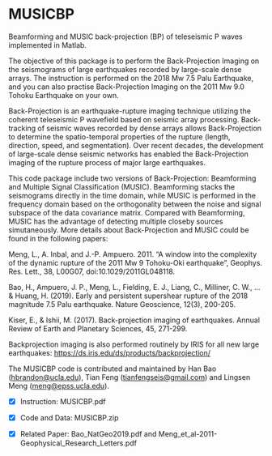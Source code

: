 # MUSICBP
Beamforming and MUSIC back-projection (BP) of teleseismic P waves implemented in Matlab.

The objective of this package is to perform the Back-Projection Imaging on the seismograms of large earthquakes recorded by large-scale dense arrays. The instruction is performed on the 2018 Mw 7.5 Palu Earthquake, and you can also practise Back-Projection Imaging on the 2011 Mw 9.0 Tohoku Earthquake on your own. 

Back-Projection is an earthquake-rupture imaging technique utilizing the coherent teleseismic P wavefield based on seismic array processing. Back-tracking of seismic waves recorded by dense arrays allows Back-Projection to determine the spatio-temporal properties of the rupture (length, direction, speed, and segmentation). Over recent decades, the development of large-scale dense seismic networks has enabled the Back-Projection imaging of the rupture process of major large earthquakes. 

This code package include two versions of Back-Projection: Beamforming and Multiple Signal Classification (MUSIC). Beamforming stacks the seismograms directly in the time domain, while MUSIC is performed in the frequency domain based on the orthogonality between the noise and signal subspace of the data covariance matrix. Compared with Beamforming, MUSIC has the advantage of detecting multiple closeby sources simutaneously. More details about Back-Projection and MUSIC could be found in the following papers:

Meng, L., A. Inbal, and J.-P. Ampuero. 2011. “A window into the complexity of the dynamic rupture of the 2011 Mw 9 Tohoku-Oki earthquake”, Geophys. Res. Lett., 38, L00G07, doi:10.1029/2011GL048118.

Bao, H., Ampuero, J. P., Meng, L., Fielding, E. J., Liang, C., Milliner, C. W., ... & Huang, H. (2019). Early and persistent supershear rupture of the 2018 magnitude 7.5 Palu earthquake. Nature Geoscience, 12(3), 200-205.

Kiser, E., & Ishii, M. (2017). Back-projection imaging of earthquakes. Annual Review of Earth and Planetary Sciences, 45, 271-299.

Backprojection imaging is also performed routinely by IRIS for all new large earthquakes: https://ds.iris.edu/ds/products/backprojection/

The MUSICBP code is contributed and maintained by Han Bao (hbrandon@ucla.edu), Tian Feng (tianfengseis@gmail.com) and Lingsen Meng (meng@epss.ucla.edu). 

- [x] Instruction: MUSICBP.pdf

- [x] Code and Data: MUSICBP.zip

- [x] Related Paper: Bao_NatGeo2019.pdf and Meng_et_al-2011-Geophysical_Research_Letters.pdf
